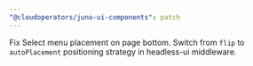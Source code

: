 ```yaml
---
"@cloudoperators/juno-ui-components": patch
---
```


Fix Select menu placement on page bottom. Switch from `flip` to `autoPlacement` positioning strategy in headless-ui middleware.
